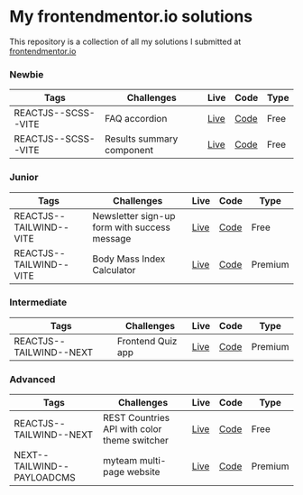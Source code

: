 # My frontendmentor.io solutions

This repository is a collection of all my solutions I submitted at [frontendmentor.io ](https://www.frontendmentor.io/)

### Newbie

| Tags                | Challenges                | Live                                           | Code                                                                                              | Type |
| ------------------- | ------------------------- | ---------------------------------------------- | ------------------------------------------------------------------------------------------------- | ---- |
| REACTJS--SCSS--VITE | FAQ accordion             | [Live](https://gl-faq-accordion.vercel.app/)   | [Code](https://github.com/GuillaumeLorel/frontendmentor.io/tree/master/faq-accordion-main)        | Free |
| REACTJS--SCSS--VITE | Results summary component | [Live](https://gl-results-summary.vercel.app/) | [Code](https://github.com/GuillaumeLorel/frontendmentor.io/tree/master/results-summary-component) | Free |

### Junior

| Tags                    | Challenges                                   | Live                                              | Code                                                                                                                 | Type    |
| ----------------------- | -------------------------------------------- | ------------------------------------------------- | -------------------------------------------------------------------------------------------------------------------- | ------- |
| REACTJS--TAILWIND--VITE | Newsletter sign-up form with success message | [Live](https://gl-newsletter-sign-up.vercel.app/) | [Code](https://github.com/GuillaumeLorel/frontendmentor.io/tree/master/newsletter-sign-up-with-success-message-main) | Free    |
| REACTJS--TAILWIND--VITE | Body Mass Index Calculator                   | [Live](https://gl-bmi-calculator.netlify.app/)    | [Code](https://github.com/GuillaumeLorel/frontendmentor.io/tree/master/bmi-calculator)                               | Premium |

### Intermediate

| Tags                    | Challenges        | Live                                     | Code                                                                                      | Type    |
| ----------------------- | ----------------- | ---------------------------------------- | ----------------------------------------------------------------------------------------- | ------- |
| REACTJS--TAILWIND--NEXT | Frontend Quiz app | [Live](https://gl-quiz-app.netlify.app/) | [Code](https://github.com/GuillaumeLorel/frontendmentor.io/tree/master/frontend-quiz-app) | Premium |

### Advanced

| Tags                       | Challenges                                   | Live                                                      | Code                                                                                              | Type    |
| -------------------------- | -------------------------------------------- | --------------------------------------------------------- | ------------------------------------------------------------------------------------------------- | ------- |
| REACTJS--TAILWIND--NEXT    | REST Countries API with color theme switcher | [Live](https://gl-rest-countries-api.netlify.app/)        | [Code](https://github.com/GuillaumeLorel/frontendmentor.io/tree/master/rest-countries-api)        | Free    |
| NEXT--TAILWIND--PAYLOADCMS | myteam multi-page website                    | [Live](https://gl-myteam-multi-page-website.netlify.app/) | [Code](https://github.com/GuillaumeLorel/frontendmentor.io/tree/master/myteam-multi-page-website) | Premium |
